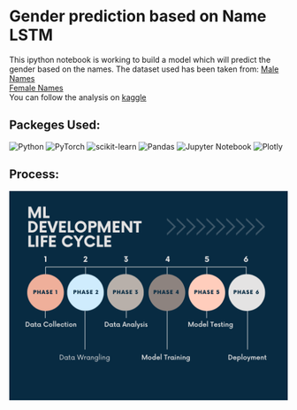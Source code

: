 # Gender prediction based on Name LSTM
This ipython notebook is working to build a model which will predict the gender based on the names. 
The dataset used has been taken from:  <a href="https://gist.github.com/mbejda/7f86ca901fe41bc14a63">Male Names</a>  
<a href="https://gist.github.com/mbejda/9b93c7545c9dd93060bd">Female Names</a>  
You can follow the analysis on <a href="https://www.kaggle.com/code/shrikrishnaparab/gender-prediction-based-on-name-using-lstm">kaggle</a>

## Packeges Used:
 ![Python][python] ![PyTorch][torch-image] ![scikit-learn][sklearn-image] ![Pandas][Pandas-image] ![Jupyter Notebook][ipython-image] ![Plotly][Plotly-image]
 
[python]: https://img.shields.io/badge/python-3670A0?style=for-the-badge&logo=python&logoColor=ffdd54
[torch-image]:https://img.shields.io/badge/PyTorch-%23EE4C2C.svg?style=for-the-badge&logo=PyTorch&logoColor=white
[sklearn-image]:https://img.shields.io/badge/scikit--learn-%23F7931E.svg?style=for-the-badge&logo=scikit-learn&logoColor=white
[Pandas-image]: https://img.shields.io/badge/pandas-%23150458.svg?style=for-the-badge&logo=pandas&logoColor=white
[ipython-image]: https://img.shields.io/badge/jupyter-%23FA0F00.svg?style=for-the-badge&logo=jupyter&logoColor=white
[Plotly-image]: https://img.shields.io/badge/Plotly-%233F4F75.svg?style=for-the-badge&logo=plotly&logoColor=white


## Process:
![Process](ml-lifecycle.png)
